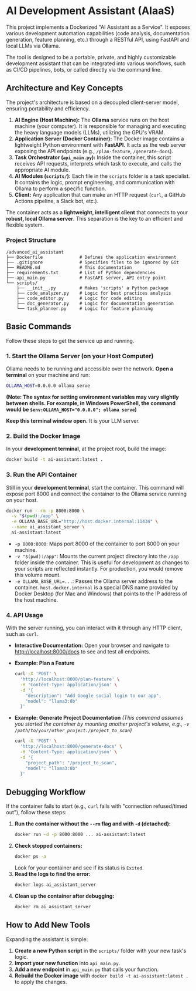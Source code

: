 # AI Development Assistant (AIaaS)

[](https://github.com)
[](https://opensource.org/licenses/MIT)

This project implements a Dockerized "AI Assistant as a Service". It exposes various development automation capabilities (code analysis, documentation generation, feature planning, etc.) through a RESTful API, using FastAPI and local LLMs via Ollama.

The tool is designed to be a portable, private, and highly customizable development assistant that can be integrated into various workflows, such as CI/CD pipelines, bots, or called directly via the command line.

## Architecture and Key Concepts

The project's architecture is based on a decoupled client-server model, ensuring portability and efficiency.

1.  **AI Engine (Host Machine):** The **Ollama** service runs on the host machine (your computer). It is responsible for managing and executing the heavy language models (LLMs), utilizing the GPU's VRAM.
2.  **Application Server (Docker Container):** The Docker image contains a lightweight Python environment with **FastAPI**. It acts as the web server exposing the API endpoints (e.g., `/plan-feature`, `/generate-docs`).
3.  **Task Orchestrator (`api_main.py`):** Inside the container, this script receives API requests, interprets which task to execute, and calls the appropriate AI module.
4.  **AI Modules (`scripts/`):** Each file in the `scripts` folder is a task specialist. It contains the logic, prompt engineering, and communication with Ollama to perform a specific function.
5.  **Client:** Any application that can make an HTTP request (`curl`, a GitHub Actions pipeline, a Slack bot, etc.).

The container acts as a **lightweight, intelligent client** that connects to your **robust, local Ollama server**. This separation is the key to an efficient and flexible system.

### Project Structure

```
/advanced_ai_assistant
├── Dockerfile              # Defines the application environment
├── .gitignore              # Specifies files to be ignored by Git
├── README.md               # This documentation
├── requirements.txt        # List of Python dependencies
├── api_main.py             # FastAPI server, API entry point
└── scripts/
    ├── __init__.py         # Makes 'scripts' a Python package
    ├── code_analyzer.py    # Logic for best practices analysis
    ├── code_editor.py      # Logic for code editing
    ├── doc_generator.py    # Logic for documentation generation
    └── task_planner.py     # Logic for feature planning
```

## Basic Commands

Follow these steps to get the service up and running.

### 1\. Start the Ollama Server (on your Host Computer)

Ollama needs to be running and accessible over the network. **Open a terminal** on your machine and run:

```bash
OLLAMA_HOST=0.0.0.0 ollama serve
```

**(Note: The syntax for setting environment variables may vary slightly between shells. For example, in Windows PowerShell, the command would be `$env:OLLAMA_HOST="0.0.0.0"; ollama serve`)**

**Keep this terminal window open.** It is your LLM server.

### 2\. Build the Docker Image

In your **development terminal**, at the project root, build the image:

```bash
docker build -t ai-assistant:latest .
```

### 3\. Run the API Container

Still in your **development terminal**, start the container. This command will expose port 8000 and connect the container to the Ollama service running on your host.

```bash
docker run --rm -p 8000:8000 \
  -v "$(pwd):/app" \
  -e OLLAMA_BASE_URL="http://host.docker.internal:11434" \
  --name ai_assistant_server \
  ai-assistant:latest
```

  * `-p 8000:8000`: Maps port 8000 of the container to port 8000 on your machine.
  * `-v "$(pwd):/app"`: Mounts the current project directory into the `/app` folder inside the container. This is useful for development as changes to your scripts are reflected instantly. For production, you would remove this volume mount.
  * `-e OLLAMA_BASE_URL=...`: Passes the Ollama server address to the container. `host.docker.internal` is a special DNS name provided by Docker Desktop (for Mac and Windows) that points to the IP address of the host machine.

### 4\. API Usage

With the server running, you can interact with it through any HTTP client, such as `curl`.

  * **Interactive Documentation:** Open your browser and navigate to [http://localhost:8000/docs](https://www.google.com/search?q=http://localhost:8000/docs) to see and test all endpoints.

  * **Example: Plan a Feature**

    ```bash
    curl -X 'POST' \
      'http://localhost:8000/plan-feature' \
      -H 'Content-Type: application/json' \
      -d '{
        "description": "Add Google social login to our app",
        "model": "llama3:8b"
      }'
    ```

  * **Example: Generate Project Documentation**
    *(This command assumes you started the container by mounting another project's volume, e.g., `-v /path/to/your/other_project:/project_to_scan`)*

    ```bash
    curl -X 'POST' \
      'http://localhost:8000/generate-docs' \
      -H 'Content-Type: application/json' \
      -d '{
        "project_path": "/project_to_scan",
        "model": "llama3:8b"
      }'
    ```

## Debugging Workflow

If the container fails to start (e.g., `curl` fails with "connection refused/timed out"), follow these steps:

1.  **Run the container without the `--rm` flag and with `-d` (detached):**
    ```bash
    docker run -d -p 8000:8000 ... ai-assistant:latest
    ```
2.  **Check stopped containers:**
    ```bash
    docker ps -a
    ```
    Look for your container and see if its status is `Exited`.
3.  **Read the logs to find the error:**
    ```bash
    docker logs ai_assistant_server
    ```
4.  **Clean up the container after debugging:**
    ```bash
    docker rm ai_assistant_server
    ```

## How to Add New Tools

Expanding the assistant is simple:

1.  **Create a new Python script** in the `scripts/` folder with your new task's logic.
2.  **Import your new function** into `api_main.py`.
3.  **Add a new endpoint** in `api_main.py` that calls your function.
4.  **Rebuild the Docker image** with `docker build -t ai-assistant:latest .` to apply the changes.
